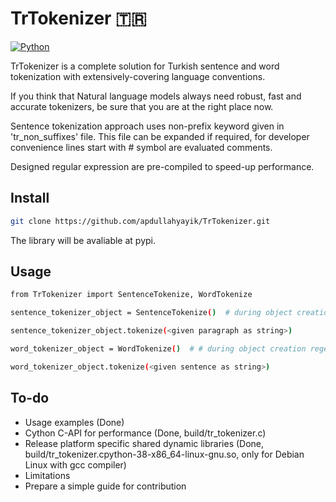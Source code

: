 # TrTokenizer 🇹🇷

[![Python](https://img.shields.io/pypi/pyversions/tensorflow.svg?style=plastic)](https://badge.fury.io/py/trtopicter)

TrTokenizer is a complete solution for Turkish sentence and word tokenization with extensively-covering language
conventions.

If you think that Natural language models always need robust, fast and accurate tokenizers, be sure that you are at the
right place now.

Sentence tokenization approach uses non-prefix keyword given in 'tr_non_suffixes' file. This file can be expanded if
required, for developer convenience lines start with # symbol are evaluated comments.

Designed regular expression are pre-compiled to speed-up performance.

## Install 

```sh
git clone https://github.com/apdullahyayik/TrTokenizer.git
```

The library will be avaliable at pypi.

## Usage

```sh
from TrTokenizer import SentenceTokenize, WordTokenize

sentence_tokenizer_object = SentenceTokenize()  # during object creation regexes are compiled only at once

sentence_tokenizer_object.tokenize(<given paragraph as string>)

word_tokenizer_object = WordTokenize()  # # during object creation regexes are compiled only at once

word_tokenizer_object.tokenize(<given sentence as string>)

```

## To-do

- Usage examples (Done)
- Cython C-API for performance (Done, build/tr_tokenizer.c)
- Release platform specific shared dynamic libraries (Done, build/tr_tokenizer.cpython-38-x86_64-linux-gnu.so, only for Debian Linux with gcc compiler)
- Limitations
- Prepare a simple guide for contribution
